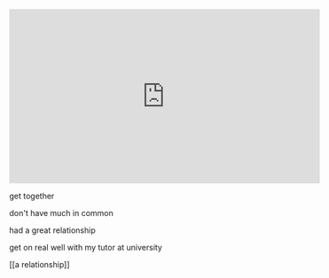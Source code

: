 <iframe width="560" height="315" src="https://www.youtube.com/embed/xBS-J4iuWIw?si=2toN5qLiQREK0nO2" title="YouTube video player" frameborder="0" allow="accelerometer; autoplay; clipboard-write; encrypted-media; gyroscope; picture-in-picture; web-share" referrerpolicy="strict-origin-when-cross-origin" allowfullscreen></iframe>

get together

don't have much in common

had a great relationship


get on real well with my tutor at university

[[a relationship]]